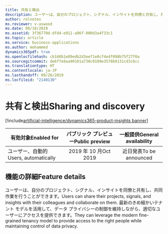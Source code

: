 ```yaml
---
title: 共有と検出
description: ユーザーは、自分のプロジェクト、シグナル、インサイトを同僚と共有し、共同作業を行うことができます。 最新のきめ細かいテナント モデルを活用して、データ プライバシーの制御を維持しながら、適切なユーザーにアクセスを提供できます。
author: relnotes
ms.reviewer: v-aswood
ms.date: 09/18/2019
ms.assetid: 3f36770d-dfd4-e911-a96f-000d3a4f33c1
ms.topic: article
ms.service: business-applications
ms.author: mohammed
dynamics365pdf: true
ms.openlocfilehash: cb160b1e89edb2d3eef1e0cf4e4f098b75f27f0a
ms.sourcegitcommit: de6f7e8aa90101a730c0109e3578b9131cd3c6cc
ms.translationtype: HT
ms.contentlocale: ja-JP
ms.lasthandoff: 09/26/2019
ms.locfileid: "2140130"
---
```

# <a name="sharing-and-discovery"></a><span data-ttu-id="c35f6-104">共有と検出</span><span class="sxs-lookup"><span data-stu-id="c35f6-104">Sharing and discovery</span></span>
[!include[artificial-intelligence/dynamics365-product-insights banner](../includes/artificial-intelligence/dynamics365-product-insights.md)]

| <span data-ttu-id="c35f6-105">有効対象</span><span class="sxs-lookup"><span data-stu-id="c35f6-105">Enabled for</span></span>    |  <span data-ttu-id="c35f6-106">パブリック プレビュー</span><span class="sxs-lookup"><span data-stu-id="c35f6-106">Public preview</span></span> | <span data-ttu-id="c35f6-107">一般提供</span><span class="sxs-lookup"><span data-stu-id="c35f6-107">General availability</span></span> | 
| ---------- | :----------: |:----------: |
|<span data-ttu-id="c35f6-108">ユーザー、自動的</span><span class="sxs-lookup"><span data-stu-id="c35f6-108">Users, automatically</span></span>|<span data-ttu-id="c35f6-109">2019 年 10 月</span><span class="sxs-lookup"><span data-stu-id="c35f6-109">Oct 2019</span></span>| <span data-ttu-id="c35f6-110">近日発表</span><span class="sxs-lookup"><span data-stu-id="c35f6-110">To be announced</span></span>|


## <a name="feature-details"></a><span data-ttu-id="c35f6-111">機能の詳細</span><span class="sxs-lookup"><span data-stu-id="c35f6-111">Feature details</span></span>
<!--feature detail start -->
<span data-ttu-id="c35f6-112">ユーザーは、自分のプロジェクト、シグナル、インサイトを同僚と共有し、共同作業を行うことができます。</span><span class="sxs-lookup"><span data-stu-id="c35f6-112">Users can share their projects, signals, and insights with their colleagues and collaborate on them.</span></span> <span data-ttu-id="c35f6-113">最新のきめ細かいテナント モデルを活用して、データ プライバシーの制御を維持しながら、適切なユーザーにアクセスを提供できます。</span><span class="sxs-lookup"><span data-stu-id="c35f6-113">They can leverage the modern fine-grained tenancy model to provide access to the right people while maintaining control of data privacy.</span></span>
<!--feature detail end -->











